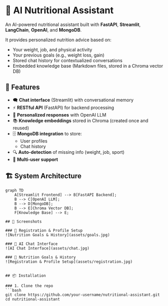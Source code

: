 # 🥗 AI Nutritional Assistant

An AI-powered nutritional assistant built with **FastAPI**, **Streamlit**, **LangChain**, **OpenAI**, and **MongoDB**.

It provides personalized nutrition advice based on:
- Your weight, job, and physical activity
- Your previous goals (e.g., weight loss, gain)
- Stored chat history for contextualized conversations
- Embedded knowledge base (Markdown files, stored in a Chroma vector DB)

## 🚀 Features

- 🗨️ **Chat interface** (Streamlit) with conversational memory
- ⚡ **RESTful API** (FastAPI) for backend processing
- 🤖 **Personalized responses** with OpenAI LLM
- 📚 **Knowledge embeddings** stored in Chroma (created once and reused)
- 🗄️ **MongoDB integration** to store:
  - User profiles
  - Chat history
- 🔍 **Auto-detection** of missing info (weight, job, sport)
- 👥 **Multi-user support**

## 🏗️ System Architecture

```mermaid
graph TD
    A[Streamlit Frontend] --> B[FastAPI Backend];
    B --> C[OpenAI LLM];
    B --> D[MongoDB];
    B --> E[Chroma Vector DB];
    F[Knowledge Base] --> E;

## 📸 Screenshots

### 🔹 Registration & Profile Setup
![Nutrition Goals & History](assets/goals.jpg)

### 🔹 AI Chat Interface  
![AI Chat Interface](assets/chat.jpg)

### 🔹 Nutrition Goals & History
![Registration & Profile Setup](assets/registration.jpg)


## 📦 Installation

### 1. Clone the repo
```bash
git clone https://github.com/your-username/nutritional-assistant.git
cd nutritional-assistant